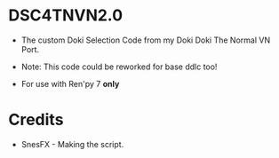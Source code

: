 # DSC4TNVN2.0
 
* The custom Doki Selection Code from my Doki Doki The Normal VN Port.

* Note: This code could be reworked for base ddlc too!

* For use with Ren'py 7 **only**

# Credits

* SnesFX - Making the script.